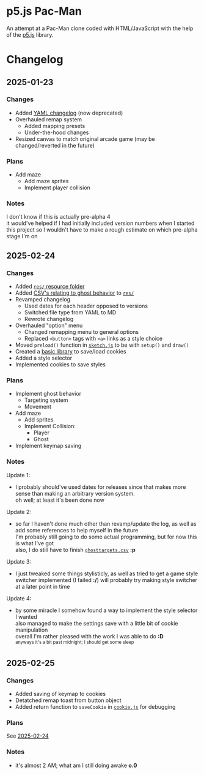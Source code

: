 # p5.js Pac-Man
An attempt at a Pac-Man clone coded with HTML/JavaScript with the help of the [p5.js](https://p5js.org/) library.

# Changelog
## 2025-01-23
### Changes
- Added [YAML changelog](res/logOld.yaml) (now deprecated)
- Overhauled remap system
  - Added mapping presets
  - Under-the-hood changes
- Resized canvas to match original arcade game (may be changed/reverted in the future)
### Plans
- Add maze
  - Add maze sprites
  - Implement player collision
### Notes
I don't know if this is actually pre-alpha 4<br>
it would've helped if I had initially included version numbers when I started this project so I wouldn't have to make a rough estimate on which pre-alpha stage I'm on

## 2025-02-24
### Changes
- Added [`res/` resource folder](res)
- Added [CSV's relating to ghost behavior](res/ghostBehavior) to [`res/`](res)
- Revamped changelog
  - Used dates for each header opposed to versions
  - Switched file type from YAML to MD
  - Rewrote changelog
- Overhauled "option" menu
  - Changed remapping menu to general options
  - Replaced `<button>` tags with `<a>` links as a style choice
- Moved `preload()` function in [`sketch.js`](sketch.js) to be with `setup()` and `draw()`
- Created a [basic library](cookie.js) to save/load cookies
- Added a style selector
- Implemented cookies to save styles
### Plans
- Implement ghost behavior
  - Targeting system
  - Movement
- Add maze
  - Add sprites
  - Implement Collision:
    - Player
    - Ghost
- Implement keymap saving
### Notes
Update 1:
- I probably should've used dates for releases since that makes more sense than making an arbitrary version system.<br>
  oh well; at least it's been done now

Update 2:
- so far I haven't done much other than revamp/update the log, as well as add some references to help myself in the future<br>
  I'm probably still going to do some actual programming, but for now this is what I've got<br>
  also, I do still have to finish [`ghosttargets.csv`](pacmanclone/res/ghosttargets.csv) **:p**<br>

Update 3:
- I just tweaked some things stylisticly, as well as tried to get a game style switcher implemented (I failed **:/**)
  will probably try making style switcher at a later point in time

Update 4:
- by some miracle I somehow found a way to implement the style selector I wanted<br>
  also managed to make the settings save with a little bit of cookie manipulation<br>
  overall I'm rather pleased with the work I was able to do **:D**<br>
  <sup>anyways it's a bit past midnight; I should get some sleep</sup>

## 2025-02-25
### Changes
- Added saving of keymap to cookies
- Detatched remap toast from button object
- Added return function to `saveCookie` in [`cookie.js`](cookie.js) for debugging
### Plans
See [2025-02-24](#plans-1)
### Notes
- it's almost 2 AM; what am I still doing awake **o.0**

